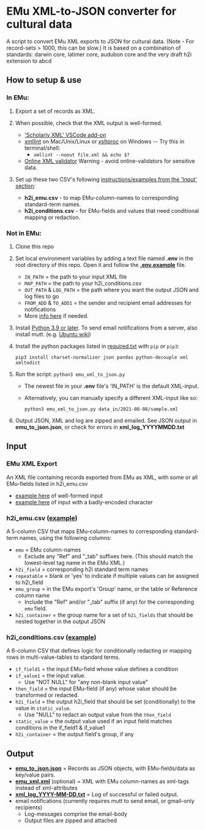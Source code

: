 # EMu XML-to-JSON converter for cultural data
A script to convert EMu XML exports to JSON for cultural data. (Note - For record-sets > 1000, this can be slow.)
It is based on a combination of standards: darwin core, latimer core, audubon core and the very draft h2i extension to abcd


## How to setup & use

### In EMu:
1. Export a set of records as XML.  

2. When possible, check that the XML output is well-formed.
    - ['Scholarly XML' VSCode add-on](https://marketplace.visualstudio.com/items?itemName=raffazizzi.sxml)
    - [xmllint](http://xmlsoft.org/xmllint.html#diagnostics) on Mac/Unix/Linux or [xsltproc](https://community.chocolatey.org/packages/xsltproc#individual) on Windows -- Try this in terminal/shell: 
        - `xmllint --noout file.xml && echo $?`
    - [Online XML validator](https://www.w3schools.com/xml/xml_validator.asp)
        Warning -  avoid online-validators for sensitive data.

3. Set up these two CSV's following [instructions/examples from the 'Input' section](#input):
    - **h2i_emu.csv** - to map EMu-column-names to corresponding standard-term names. 
    - **h2i_conditions.csv** - for EMu-fields and values that need conditional mapping or redaction.


### Not in EMu:

1. Clone this repo

2. Set local environment variables by adding a text file named **.env** in the root directory of this repo. Open it and follow the [**.env.example**](https://github.com/fieldmuseum/EMu-xml-to-json/blob/main/.env.example) file. 
    - `IN_PATH` = the path to your input XML file
    - `MAP_PATH` = the path to your h2i_conditions.csv
    - `OUT_PATH` & `LOG_PATH` = the path where you want the output JSON and log files to go
    - `FROM_ADD` & `TO_ADD1` = the sender and recipient email addresses for notifications
    - More [info here](https://able.bio/rhett/how-to-set-and-get-environment-variables-in-python--274rgt5) if needed.

3. Install [Python 3.9 or later](https://www.python.org/downloads/). To send email notifications from a server, also install mutt. (e.g. [Ubuntu wiki](https://wiki.ubuntu.com/Mutt))

4. Install the python packages listed in [required.txt](https://github.com/fieldmuseum/EMu-xml-to-json/blob/main/required.txt) with `pip` or `pip3`:

    `pip3 install charset-normalizer json pandas python-decouple xml xmltodict`

5. Run the script:  `python3 emu_xml_to_json.py`

    - The newest file in your **.env** file's 'IN_PATH' is the default XML-input.
    - Alternatively, you can manually specify a different XML-input like so:

        `python3 emu_xml_to_json.py data_in/2021-08-08/sample.xml`

6. Output JSON, XML and log are zipped and emailed.
    See JSON output in **emu_to_json.json**, or check for errors in **xml_log_YYYYMMDD.txt**

## Input
### EMu XML Export
An XML file containing records exported from EMu as XML, with some or all EMu-fields listed in h2i_emu.csv
- [example here](https://github.com/fieldmuseum/EMu-xml-to-json/blob/main/data_in/2021-8-15/sample2.xml) of well-formed input
- [example here](https://github.com/fieldmuseum/EMu-xml-to-json/blob/main/data_in/2021-08-08/sample_bad.xml) of input with a badly-encoded character

### h2i_emu.csv ([example](https://github.com/fieldmuseum/EMu-xml-to-json/blob/main/mappings/h2i_emu.csv))
A 5-column CSV that maps EMu-column-names to corresponding standard-term names, using the following columns:
- `emu` = EMu column-names
    - Exclude any "Ref" and "\_tab" suffixes here. (This should match the lowest-level tag name in the EMu XML.)
- `h2i_field` = corresponding h2i standard term names
- `repeatable` = blank or 'yes' to indicate if multiple values can be assigned to h2i_field
- `emu_group` = in the EMu export's 'Group' name, or the table or Reference column name 
    - Include the "Ref" and/or "\_tab" suffix (if any) for the corresponding `emu` field.
- `h2i_container` = the group name for a set of `h2i_fields` that should be nested together in the output JSON

### h2i_conditions.csv ([example](https://github.com/fieldmuseum/EMu-xml-to-json/blob/main/mappings/h2i_conditions.csv))
A 6-column CSV that defines logic for conditionally redacting or mapping rows in multi-value-tables to standard terms.
-  `if_field1` = the input EMu-field whose value defines a condition
-  `if_value1` = the input value. 
    -  Use "NOT NULL" for "any non-blank input value"
-  `then_field` = the input EMu-field (if any) whose value should be transformed or redacted.
-  `h2i_field` = the output h2i_field that should be set (conditionally) to the value in `static_value`. 
    -  Use "NULL" to redact an output value from the `then_field`
-  `static_value` = the output value used if an input field matches conditions in the if_field1 & if_value1
-  `h2i_container` = the output field's group, if any

## Output
- [**emu_to_json.json**](https://github.com/fieldmuseum/EMu-xml-to-json/blob/main/sample_data_out/emu_to_json.json) = Records as JSON objects, with EMu-fields/data as key/value pairs.
- [**emu_xml.xml**](https://github.com/fieldmuseum/EMu-xml-to-json/blob/main/sample_data_out/emu_xml.xml) (optional) = XML with EMu column-names as xml-tags instead of xml-attributes
- [**xml_log_YYYY-MM-DD.txt**](https://github.com/fieldmuseum/EMu-xml-to-json/blob/main/log/xml_log_2021-07-24.txt) = Log of successful or failed output. 
- email notifications (currently requires mutt to send email, or gmail-only recipients)
    - Log-messages comprise the email-body
    - Output files are zipped and attached
